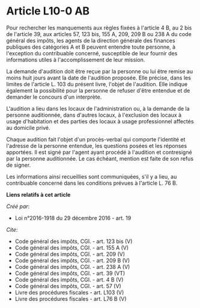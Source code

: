 # Article L10-0 AB

Pour rechercher les manquements aux règles fixées à l'article 4 B, au 2 bis de l'article 39, aux articles 57, 123 bis, 155 A,
209, 209 B ou 238 A du code général des impôts, les agents de la direction générale des finances publiques des catégories A
et B peuvent entendre toute personne, à l'exception du contribuable concerné, susceptible de leur fournir des informations
utiles à l'accomplissement de leur mission.

La demande d'audition doit être reçue par la personne ou lui être remise au moins huit jours avant la date de l'audition
proposée. Elle précise, dans les limites de l'article L. 103 du présent livre, l'objet de l'audition. Elle indique également
la possibilité pour la personne de refuser d'être entendue et de demander le concours d'un interprète.

L'audition a lieu dans les locaux de l'administration ou, à la demande de la personne auditionnée, dans d'autres locaux, à
l'exclusion des locaux à usage d'habitation et des parties des locaux à usage professionnel affectés au domicile privé.

Chaque audition fait l'objet d'un procès-verbal qui comporte l'identité et l'adresse de la personne entendue, les questions
posées et les réponses apportées. Il est signé par l'agent ayant procédé à l'audition et contresigné par la personne
auditionnée. Le cas échéant, mention est faite de son refus de signer.

Les informations ainsi recueillies sont communiquées, s'il y a lieu, au contribuable concerné dans les conditions prévues à
l'article L. 76 B.

**Liens relatifs à cet article**

_Créé par_:

  - Loi n°2016-1918 du 29 décembre 2016 - art. 19

_Cite_:

  - Code général des impôts, CGI. - art. 123 bis (V)
  - Code général des impôts, CGI. - art. 155 A (V)
  - Code général des impôts, CGI. - art. 209 (V)
  - Code général des impôts, CGI. - art. 209 B (V)
  - Code général des impôts, CGI. - art. 238 A (V)
  - Code général des impôts, CGI. - art. 39 (VT)
  - Code général des impôts, CGI. - art. 4 B (V)
  - Code général des impôts, CGI. - art. 57 (V)
  - Livre des procédures fiscales - art. L103 (V)
  - Livre des procédures fiscales - art. L76 B (V)
